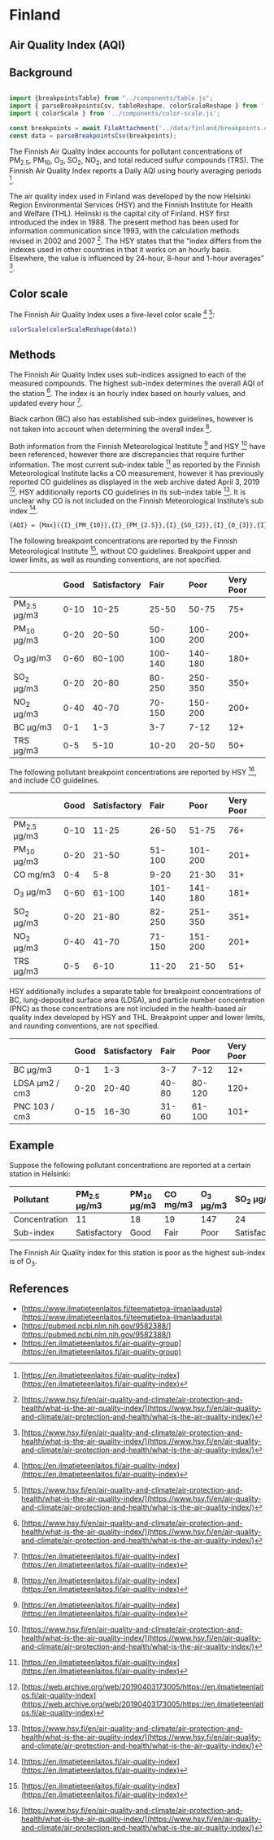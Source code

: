 # Finland

## Air Quality Index (AQI)

## Background

```js

import {breakpointsTable} from "../components/table.js";
import { parseBreakpointsCsv, tableReshape, colorScaleReshape } from '../utils/utils.js';
import { colorScale } from '../components/color-scale.js';

const breakpoints = await FileAttachment('../data/finland/breakpoints.csv').text();
const data = parseBreakpointsCsv(breakpoints);

```



The Finnish Air Quality Index accounts for pollutant concentrations of PM<sub>2.5</sub>, PM<sub>10</sub>, O<sub>3</sub>, SO<sub>2</sub>, NO<sub>2</sub>, and total reduced sulfur compounds (TRS). The Finnish Air Quality Index reports a Daily AQI using hourly averaging periods [^2].

The air quality index used in Finland was developed by the now Helsinki Region Environmental Services (HSY) and the Finnish Institute for Health and Welfare (THL). Helinski is the capital city of Finland. HSY first introduced the index in 1988\. The present method has been used for information communication since 1993, with the calculation methods revised in 2002 and 2007 [^3]. The HSY states that the “index differs from the indexes used in other countries in that it works on an hourly basis. Elsewhere, the value is influenced by 24-hour, 8-hour and 1-hour averages” [^3].

## Color scale

The Finnish Air Quality Index uses a five-level color scale [^2] [^3]:

```js
colorScale(colorScaleReshape(data))
```

## Methods

The Finnish Air Quality Index uses sub-indices assigned to each of the measured compounds. The highest sub-index determines the overall AQI of the station [^3]. The index is an hourly index based on hourly values, and updated every hour [^2].

Black carbon (BC) also has established sub-index guidelines, however is not taken into account when determining the overall index [^2].

Both information from the Finnish Meteorological Institute [^2] and HSY [^3] have been referenced, however there are discrepancies that require further information. The most current sub-index table [^2] as reported by the Finnish Meteorological Institute lacks a CO measurement, however it has previously reported CO guidelines as displayed in the web archive dated April 3, 2019 [^1]. HSY additionally reports CO guidelines in its sub-index table [^3]. It is unclear why CO is not included on the Finnish Meteorological Institute’s sub index [^2].

```tex  
{AQI} = {Max}({I}_{PM_{10}},{I}_{PM_{2.5}},{I}_{SO_{2}},{I}_{O_{3}},{I}_{CO},{I}_{TRS})  
```  

The following breakpoint concentrations are reported by the Finnish Meteorological Institute [^2], without CO guidelines. Breakpoint upper and lower limits, as well as rounding conventions, are not specified.

|  | Good | Satisfactory | Fair | Poor | Very Poor |
| :---- | :---- | :---- | :---- | :---- | :---- |
| PM<sub>2.5</sub> µg/m3 | 0-10 | 10-25 | 25-50 | 50-75 | 75+ |
| PM<sub>10</sub> µg/m3 | 0-20 | 20-50 | 50-100 | 100-200 | 200+ |
| O<sub>3</sub> µg/m3 | 0-60 | 60-100 | 100-140 | 140-180 | 180+ |
| SO<sub>2</sub> µg/m3 | 0-20 | 20-80 | 80-250 | 250-350 | 350+ |
| NO<sub>2</sub> µg/m3 | 0-40 | 40-70 | 70-150 | 150-200 | 200+ |
| BC µg/m3 | 0-1 | 1-3 | 3-7 | 7-12 | 12+ |
| TRS µg/m3 | 0-5 | 5-10 | 10-20 | 20-50 | 50+ |

The following pollutant breakpoint concentrations are reported by HSY [^3], and include CO guidelines.

|  | Good | Satisfactory | Fair | Poor | Very Poor |
| :---- | :---- | :---- | :---- | :---- | :---- |
| PM<sub>2.5</sub> µg/m3 | 0-10 | 11-25 | 26-50 | 51-75 | 76+ |
| PM<sub>10</sub> µg/m3 | 0-20 | 21-50 | 51-100 | 101-200 | 201+ |
| CO mg/m3 | 0-4 | 5-8 | 9-20 | 21-30 | 31+ |
| O<sub>3</sub> µg/m3 | 0-60 | 61-100 | 101-140 | 141-180 | 181+ |
| SO<sub>2</sub> µg/m3 | 0-20 | 21-80 | 82-250 | 251-350 | 351+ |
| NO<sub>2</sub> µg/m3 | 0-40 | 41-70 | 71-150 | 151-200 | 201+ |
| TRS µg/m3 | 0-5 | 6-10 | 11-20 | 21-50 | 51+ |

HSY additionally includes a separate table for breakpoint concentrations of BC, lung-deposited surface area (LDSA), and particle number concentration (PNC) as those concentrations are not included in the health-based air quality index developed by HSY and THL. Breakpoint upper and lower limits, and rounding conventions, are not specified.

|  | Good | Satisfactory | Fair | Poor | Very Poor |
| :---- | :---- | :---- | :---- | :---- | :---- |
| BC µg/m3 | 0-1 | 1-3 | 3-7 | 7-12 | 12+ |
| LDSA µm2 / cm3 | 0-20 | 20-40 | 40-80 | 80-120 | 120+ |
| PNC 103 / cm3 | 0-15 | 16-30 | 31-60 | 61-100 | 101+ |

## Example

Suppose the following pollutant concentrations are reported at a certain station in Helsinki:

| Pollutant | PM<sub>2.5</sub> µg/m3 | PM<sub>10</sub> µg/m3 | CO mg/m3 | O<sub>3</sub> µg/m3 | SO<sub>2</sub> µg/m3 | NO<sub>2</sub> µg/m3 | TRS µg/m3 |
| :---- | :---- | :---- | :---- | :---- | :---- | :---- | :---- |
| Concentration | 11 | 18 | 19 | 147 | 24 | 36 | 15 |
| Sub-index | Satisfactory | Good | Fair | Poor | Satisfactory | Good | Fair |

The Finnish Air Quality index for this station is poor as the highest sub-index is of O<sub>3</sub>.

## References

[^1]: [https://web.archive.org/web/20190403173005/https://en.ilmatieteenlaitos.fi/air-quality-index](https://web.archive.org/web/20190403173005/https://en.ilmatieteenlaitos.fi/air-quality-index)

[^2]: [https://en.ilmatieteenlaitos.fi/air-quality-index](https://en.ilmatieteenlaitos.fi/air-quality-index)

[^3]: [https://www.hsy.fi/en/air-quality-and-climate/air-protection-and-health/what-is-the-air-quality-index/](https://www.hsy.fi/en/air-quality-and-climate/air-protection-and-health/what-is-the-air-quality-index/)

* [https://www.ilmatieteenlaitos.fi/teematietoa-ilmanlaadusta](https://www.ilmatieteenlaitos.fi/teematietoa-ilmanlaadusta)  
* [https://pubmed.ncbi.nlm.nih.gov/9582388/](https://pubmed.ncbi.nlm.nih.gov/9582388/)
* [https://en.ilmatieteenlaitos.fi/air-quality-group](https://en.ilmatieteenlaitos.fi/air-quality-group)
